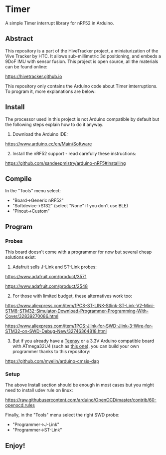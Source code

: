 # Timer

A simple Timer interrupt library for nRF52 in Arduino.

## Abstract

This repository is a part of the HiveTracker project, a miniaturization of
the Vive Tracker by HTC.
It allows sub-millimetric 3d positioning, and embeds a 9DoF IMU with sensor
fusion. This project is open source, all the materials can be found online:

https://hivetracker.github.io

This repository only contains the Arduino code about Timer imterruptions.
To program it, more explanations are below:


## Install

The processor used in this project is not Arduino compatible by default but
the following steps explain how to do it anyway.

1) Download the Arduino IDE:

https://www.arduino.cc/en/Main/Software

2) Install the nRF52 support - read carefully these instructions:

https://github.com/sandeepmistry/arduino-nRF5#installing


## Compile

In the "Tools" menu select:
- "Board->Generic nRF52"
- "Softdevice->S132" (select "None" if you don't use BLE)
- "Pinout->Custom"


## Program

### Probes

This board doesn't come with a programmer for now but several cheap solutions
exist:

1) Adafruit sells J-Link and ST-Link probes:

https://www.adafruit.com/product/3571

https://www.adafruit.com/product/2548

2) For those with limited budget, these alternatives work too:

https://www.aliexpress.com/item/1PCS-ST-LINK-Stlink-ST-Link-V2-Mini-STM8-STM32-Simulator-Download-Programmer-Programming-With-Cover/32839270086.html

https://www.aliexpress.com/item/1PCS-Jlink-for-SWD-Jlink-3-Wire-for-STM32-on-SWD-Debug-New/32746364818.html

3) But if you already have a [Teensy](https://www.pjrc.com/teensy/) or a 3.3V
Arduino compatible board with ATmega32U4 (such as
[this one](https://www.aliexpress.com/item/Beetle-USB-ATMEGA32U4-Mini-Development-Board-Module-Leonardo-R3/32710925124.html)),
you can build your own programmer thanks to this repository:

https://github.com/myelin/arduino-cmsis-dap


### Setup

The above Install section should be enough in most cases but you might need to
install udev rule on linux:

https://raw.githubusercontent.com/arduino/OpenOCD/master/contrib/60-openocd.rules

Finally, in the "Tools" menu select the right SWD probe:
- "Programmer->J-Link"
- "Programmer->ST-Link"


## Enjoy!

